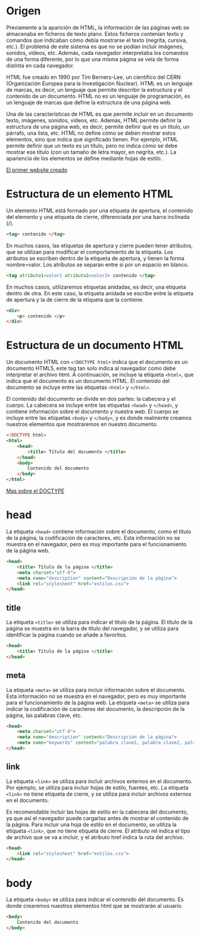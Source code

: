# Origen

Previamente a la aparición de HTML, la información de las páginas web se almacenaba en ficheros de texto plano. Estos ficheros contenían texto y comandos que indicaban cómo debía mostrarse el texto (negrita, cursiva, etc.). El problema de este sistema es que no se podían incluir imágenes, sonidos, vídeos, etc. Además, cada navegador interpretaba los comandos de una forma diferente, por lo que una misma página se veía de forma distinta en cada navegador.

HTML fue creado en 1990 por Tim Berners-Lee, un científico del CERN (Organización Europea para la Investigación Nuclear). HTML es un lenguaje de marcas, es decir, un lenguaje que permite describir la estructura y el contenido de un documento. HTML no es un lenguaje de programación, es un lenguaje de marcas que define la estructura de una página web.

Una de las características de HTML es que permite incluir en un documento texto, imágenes, sonidos, vídeos, etc. Además, HTML permite definir la estructura de una página web, es decir, permite definir qué es un título, un párrafo, una lista, etc. HTML no define cómo se deben mostrar estos elementos, sino que indica qué significado tienen. Por ejemplo, HTML permite definir que un texto es un título, pero no indica cómo se debe mostrar ese título (con un tamaño de letra mayor, en negrita, etc.). La apariencia de los elementos se define mediante hojas de estilo.

[El primer website creado](http://info.cern.ch/hypertext/WWW/TheProject.html)

# Estructura de un elemento HTML
Un elemento HTML está formado por una etiqueta de apertura, el contenido del elemento y una etiqueta de cierre, diferenciada por una barra inclinada (/).

```html
<tag> contenido </tag>
```

En muchos casos, las etiquetas de apertura y cierre pueden tener atributos, que se utilizan para modificar el comportamiento de la etiqueta. Los atributos se escriben dentro de la etiqueta de apertura, y tienen la forma nombre=valor. Los atributos se separan entre sí por un espacio en blanco.

```html
<tag atributo1=valor1 atributo2=valor2> contenido </tag>
```

En muchos casos, utilizaremos etiquetas anidadas, es decir, una etiqueta dentro de otra. En este caso, la etiqueta anidada se escribe entre la etiqueta de apertura y la de cierre de la etiqueta que la contiene.

```html
<div> 
    <p> contenido </p> 
</div>
```

# Estructura de un documento HTML
Un documento HTML con `<!DOCTYPE html>` indica que el documento es un documento HTML5, este tag tan solo indica al navegador como debe interpretar el archivo html. A continuación, se incluye la etiqueta `<html>`, que indica que el documento es un documento HTML. El contenido del documento se incluye entre las etiquetas `<html>` y `</html>`.

El contenido del documento se divide en dos partes: la cabecera y el cuerpo. La cabecera se incluye entre las etiquetas `<head>` y `</head>`, y contiene información sobre el documento y nuestra web. 
El cuerpo se incluye entre las etiquetas `<body>` y `</body>`, y es donde realmente creamos nuestros elementos que mostraremos en nuestro documento.

```html
<!DOCTYPE html>
<html>
    <head>
        <title> Título del documento </title>
    </head>
    <body>
        Contenido del documento
    </body>
</html>
```

[Mas sobre el DOCTYPE](https://developer.mozilla.org/es/docs/Glossary/Doctype)

# head

La etiqueta `<head>` contiene información sobre el documento, como el título de la página, la codificación de caracteres, etc. Esta información no se muestra en el navegador, pero es muy importante para el funcionamiento de la página web.

```html
<head>
    <title> Título de la página </title>
    <meta charset="utf-8">
    <meta name="description" content="Descripción de la página">
    <link rel="stylesheet" href="estilos.css">
</head>
```

## title
La etiqueta `<title>` se utiliza para indicar el título de la página. El título de la página se muestra en la barra de título del navegador, y se utiliza para identificar la página cuando se añade a favoritos.

```html
<head>
    <title> Título de la página </title>
</head>
```

## meta

La etiqueta `<meta>` se utiliza para incluir información sobre el documento. Esta información no se muestra en el navegador, pero es muy importante para el funcionamiento de la página web. La etiqueta `<meta>` se utiliza para indicar la codificación de caracteres del documento, la descripción de la página, las palabras clave, etc.

```html
<head>
    <meta charset="utf-8">
    <meta name="description" content="Descripción de la página">
    <meta name="keywords" content="palabra clave1, palabra clave2, palabra clave3">
</head>
```

## link

La etiqueta `<link>` se utiliza para incluir archivos externos en el documento. Por ejemplo, se utiliza para incluir hojas de estilo, fuentes, etc. La etiqueta `<link>` no tiene etiqueta de cierre, y se utiliza para incluir archivos externos en el documento.

Es recomendable incluir las hojas de estilo en la cabecera del documento, ya que así el navegador puede cargarlas antes de mostrar el contenido de la página. Para incluir una hoja de estilo en el documento, se utiliza la etiqueta `<link>`, que no tiene etiqueta de cierre. El atributo rel indica el tipo de archivo que se va a incluir, y el atributo href indica la ruta del archivo.

```html
<head>
    <link rel="stylesheet" href="estilos.css">
</head>
```

# body

La etiqueta `<body>` se utiliza para indicar el contenido del documento. Es donde crearemos nuestros elementos html que se mostrarán al usuario.

```html
<body>
    Contenido del documento
</body>
```
